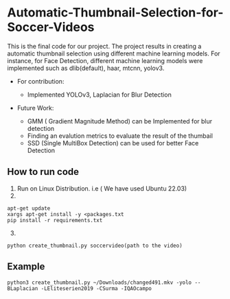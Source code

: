# Automatic-Thumbnail-Selection-for-Soccer-Videos

This is the final code for our project. The project results in creating a automatic thumbnail selection using different machine learning models. For instance, for Face Detection, different machine learning models were implemented such as dlib(default), haar, mtcnn, yolov3.

* For contribution:
	* Implemented YOLOv3, Laplacian for Blur Detection

* Future Work:
	* GMM ( Gradient Magnitude Method) can be Implemented for blur detection
	* Finding an evalution metrics to evaluate the result of the thumbail
	* SSD (Single MultiBox Detection) can be used for better Face Detection

## How to run code

1. Run on Linux  Distribution. i.e ( We have used Ubuntu 22.03)
2. 
```
apt-get update
xargs apt-get install -y <packages.txt
pip install -r requirements.txt
```
3. 
```
python create_thumbnail.py soccervideo(path to the video)
```

## Example
```
python3 create_thumbnail.py ~/Downloads/changed491.mkv -yolo --BLaplacian -LEliteserien2019 -CSurma -IQAOcampo

```
